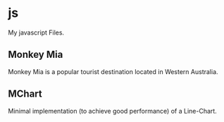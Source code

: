 js
==

My javascript Files. 

Monkey Mia
----------
Monkey Mia is a popular tourist destination located in Western Australia. 

MChart
------

Minimal implementation (to achieve good performance) of a Line-Chart.
